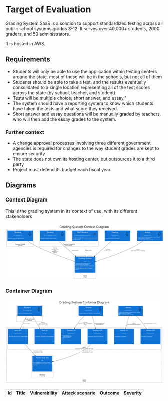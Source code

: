 # Target of Evaluation

Grading System SaaS is a solution to support standardized testing across all public school systems grades 3-12. It serves over 40,000+ students, 2000 graders, and 50 administrators.

It is hosted in AWS.

## Requirements

* Students will only be able to use the application within testing centers around the state, most of these will be in the schools, but not all of them
* Students should be able to take a test, and the results eventually consolidated to a single location representing all of the test scores across the state (by school, teacher, and student).
* Tests will be multiple choice, short answer, and essay."
* The system should have a reporting system to know which students have taken the tests and what score they received.
* Short answer and essay questions will be manually graded by teachers, who will then add the essay grades to the system.

### Further context

* A change approval processes involving three different government agencies is required for changes to the way student grades are kept to ensure security
* The state does not own its hosting center, but outsources it to a third party
* Project must defend its budget each fiscal year.

## Diagrams

### Context Diagram

This is the grading system in its context of use, with its different stakeholders

![Grading system context diagram](./images/grade-context.png)

### Container Diagram

![Grading system container diagram](./images/grade-container.png)


|Id| Title| Vulnerability | Attack scenario | Outcome|Severity|
|--|--|--|--|--|--|

